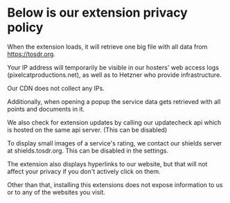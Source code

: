 # Below is our extension privacy policy

When the extension loads, it will retrieve one big file with all data from https://tosdr.org. 


Your IP address will temporarily be visible in our hosters' web access logs (pixelcatproductions.net), as well as to Hetzner who provide infrastructure.


Our CDN does not collect any IPs.


Additionally, when opening a popup the service data gets retrieved with all points and documents in it.

We also check for extension updates by calling our updatecheck api which is hosted on the same api server. (This can be disabled)

To display small images of a service's rating, we contact our shields server at shields.tosdr.org. This can be disabled in the settings.

The extension also displays hyperlinks to our website, but that will not affect your privacy if  you  don't actively click on them.

Other than that, installing this extensions does not expose information to us or to any of the websites you visit.

